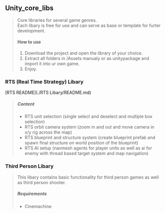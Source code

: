 ## Unity_core_libs
>Core libraries for several game genres.<br/>Each libary is free for use and can serve as base or template for furter development.
>#### How to use
>1. Download the project and open the library of your choice.
>2. Extract all folders in /Assets manualy or as unitypackage and import it into ur own game.
>3. Enjoy.
### RTS (Real Time Strategy) Libary
[RTS README](./RTS Libary/README.md)
>##### Content
>- RTS unit selection (single select and deselect and multiple box selection)
>- RTS orbit camera system (zoom in and out and move camera in x/y rig across the map)
>- RTS blueprint and structure system (create blueprint prefab and spawn final structure on world position of the blueprint)
>- RTS AI setup (navmesh agents for player units as well as ai for enemy with thread based target system and map navigation)
### Third Person Libary
> This libary contains basic functionality for third person games as well as third person shooter.
>##### Requirements
>- Cinemachine
